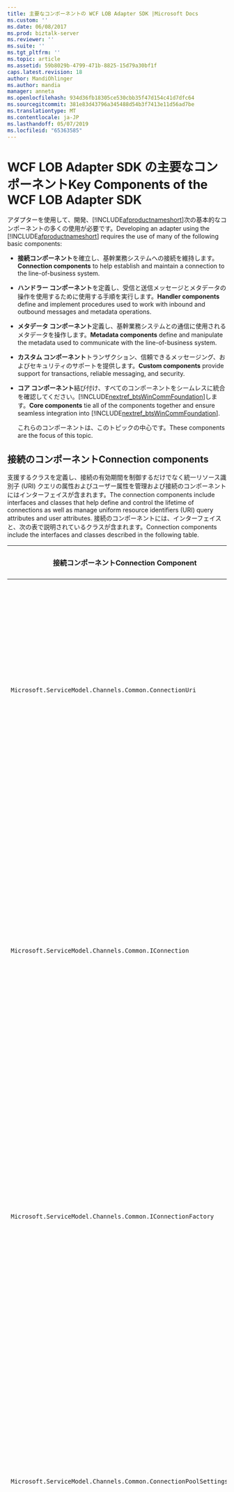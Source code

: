 ```yaml
---
title: 主要なコンポーネントの WCF LOB Adapter SDK |Microsoft Docs
ms.custom: ''
ms.date: 06/08/2017
ms.prod: biztalk-server
ms.reviewer: ''
ms.suite: ''
ms.tgt_pltfrm: ''
ms.topic: article
ms.assetid: 59b8029b-4799-471b-8825-15d79a30bf1f
caps.latest.revision: 18
author: MandiOhlinger
ms.author: mandia
manager: anneta
ms.openlocfilehash: 934d36fb18305ce530cbb35f47d154c41d7dfc64
ms.sourcegitcommit: 381e83d43796a345488d54b3f7413e11d56ad7be
ms.translationtype: MT
ms.contentlocale: ja-JP
ms.lasthandoff: 05/07/2019
ms.locfileid: "65363585"
---
```

# <a name="key-components-of-the-wcf-lob-adapter-sdk"></a><span data-ttu-id="0e2d4-102">WCF LOB Adapter SDK の主要なコンポーネント</span><span class="sxs-lookup"><span data-stu-id="0e2d4-102">Key Components of the WCF LOB Adapter SDK</span></span>
<span data-ttu-id="0e2d4-103">アダプターを使用して、開発、[!INCLUDE[afproductnameshort](../../includes/afproductnameshort-md.md)]次の基本的なコンポーネントの多くの使用が必要です。</span><span class="sxs-lookup"><span data-stu-id="0e2d4-103">Developing an adapter using the [!INCLUDE[afproductnameshort](../../includes/afproductnameshort-md.md)] requires the use of many of the following basic components:</span></span>  

- <span data-ttu-id="0e2d4-104">**接続コンポーネント**を確立し、基幹業務システムへの接続を維持します。</span><span class="sxs-lookup"><span data-stu-id="0e2d4-104">**Connection components** to help establish and maintain a connection to the line-of-business system.</span></span>  

- <span data-ttu-id="0e2d4-105">**ハンドラー コンポーネント**を定義し、受信と送信メッセージとメタデータの操作を使用するために使用する手順を実行します。</span><span class="sxs-lookup"><span data-stu-id="0e2d4-105">**Handler components** define and implement procedures used to work with inbound and outbound messages and metadata operations.</span></span>  

- <span data-ttu-id="0e2d4-106">**メタデータ コンポーネント**定義し、基幹業務システムとの通信に使用されるメタデータを操作します。</span><span class="sxs-lookup"><span data-stu-id="0e2d4-106">**Metadata components** define and manipulate the metadata used to communicate with the line-of-business system.</span></span>  

- <span data-ttu-id="0e2d4-107">**カスタム コンポーネント**トランザクション、信頼できるメッセージング、およびセキュリティのサポートを提供します。</span><span class="sxs-lookup"><span data-stu-id="0e2d4-107">**Custom components** provide support for transactions, reliable messaging, and security.</span></span>  

- <span data-ttu-id="0e2d4-108">**コア コンポーネント**結び付け、すべてのコンポーネントをシームレスに統合を確認してください。[!INCLUDE[nextref_btsWinCommFoundation](../../includes/nextref-btswincommfoundation-md.md)]します。</span><span class="sxs-lookup"><span data-stu-id="0e2d4-108">**Core components** tie all of the components together and ensure seamless integration into [!INCLUDE[nextref_btsWinCommFoundation](../../includes/nextref-btswincommfoundation-md.md)].</span></span>  

  <span data-ttu-id="0e2d4-109">これらのコンポーネントは、このトピックの中心です。</span><span class="sxs-lookup"><span data-stu-id="0e2d4-109">These components are the focus of this topic.</span></span>  

## <a name="connection-components"></a><span data-ttu-id="0e2d4-110">接続のコンポーネント</span><span class="sxs-lookup"><span data-stu-id="0e2d4-110">Connection components</span></span>  
 <span data-ttu-id="0e2d4-111">支援するクラスを定義し、接続の有効期間を制御するだけでなく統一リソース識別子 (URI) クエリの属性およびユーザー属性を管理および接続のコンポーネントにはインターフェイスが含まれます。</span><span class="sxs-lookup"><span data-stu-id="0e2d4-111">The connection components include interfaces and classes that help define and control the lifetime of connections as well as manage uniform resource identifiers (URI) query attributes and user attributes.</span></span> <span data-ttu-id="0e2d4-112">接続のコンポーネントには、インターフェイスと、次の表で説明されているクラスが含まれます。</span><span class="sxs-lookup"><span data-stu-id="0e2d4-112">Connection components include the interfaces and classes described in the following table.</span></span>  

|<span data-ttu-id="0e2d4-113">接続コンポーネント</span><span class="sxs-lookup"><span data-stu-id="0e2d4-113">Connection Component</span></span>|<span data-ttu-id="0e2d4-114">必須/省略可能</span><span class="sxs-lookup"><span data-stu-id="0e2d4-114">Required?</span></span>|<span data-ttu-id="0e2d4-115">説明</span><span class="sxs-lookup"><span data-stu-id="0e2d4-115">Description</span></span>|  
|---|---|---|  
|`Microsoft.ServiceModel.Channels.Common.ConnectionUri`|<span data-ttu-id="0e2d4-116">必須</span><span class="sxs-lookup"><span data-stu-id="0e2d4-116">Required</span></span>|<span data-ttu-id="0e2d4-117">アダプターを使用するユーザーのエクスペリエンスを構築、カスタマイズされた URI を提供するための基本クラスです。</span><span class="sxs-lookup"><span data-stu-id="0e2d4-117">Base class for providing a customized URI building experience for users who will consume your adapter.</span></span>|  
|`Microsoft.ServiceModel.Channels.Common.IConnection`|<span data-ttu-id="0e2d4-118">必須</span><span class="sxs-lookup"><span data-stu-id="0e2d4-118">Required</span></span>|<span data-ttu-id="0e2d4-119">接続の動作を定義するインターフェイスです。</span><span class="sxs-lookup"><span data-stu-id="0e2d4-119">Interface that defines the behavior for a connection.</span></span> <span data-ttu-id="0e2d4-120">開発者は、ターゲット システムに接続を定義するには、このインターフェイスを実装する必要があります。</span><span class="sxs-lookup"><span data-stu-id="0e2d4-120">Developers must implement this interface to define a connection to the target system.</span></span>|  
|`Microsoft.ServiceModel.Channels.Common.IConnectionFactory`|<span data-ttu-id="0e2d4-121">必須</span><span class="sxs-lookup"><span data-stu-id="0e2d4-121">Required</span></span>|<span data-ttu-id="0e2d4-122">接続ファクトリの基本クラス。</span><span class="sxs-lookup"><span data-stu-id="0e2d4-122">Base class for a connection factory.</span></span> <span data-ttu-id="0e2d4-123">開発者は、ターゲット システムの接続ファクトリを定義するときにサブクラスです。</span><span class="sxs-lookup"><span data-stu-id="0e2d4-123">Developers will subclass when defining the connection factory for the target system.</span></span>|  
|`Microsoft.ServiceModel.Channels.Common.ConnectionPoolSettings`|<span data-ttu-id="0e2d4-124">省略可</span><span class="sxs-lookup"><span data-stu-id="0e2d4-124">Optional</span></span>|<span data-ttu-id="0e2d4-125">接続プールの動作を制御する設定が含まれています。</span><span class="sxs-lookup"><span data-stu-id="0e2d4-125">Contains settings that control the behavior of the connection pool.</span></span> <span data-ttu-id="0e2d4-126">開発者は、ターゲット システムの動作に基づいてこれらの値を調整することがあります。</span><span class="sxs-lookup"><span data-stu-id="0e2d4-126">Developers may want to tune these values based on the behavior of the target system.</span></span>|  
|`Microsoft.ServiceModel.Channels.Common.ConnectionManagerSettings`|<span data-ttu-id="0e2d4-127">省略可</span><span class="sxs-lookup"><span data-stu-id="0e2d4-127">Optional</span></span>|<span data-ttu-id="0e2d4-128">接続プールの動作を制御する静的な設定が含まれています。</span><span class="sxs-lookup"><span data-stu-id="0e2d4-128">Contains static settings that control the behavior of the connection pool.</span></span> <span data-ttu-id="0e2d4-129">開発者は、そのターゲット システムにこれらの値を調整することがあります。</span><span class="sxs-lookup"><span data-stu-id="0e2d4-129">Developers may want to tune these values for their target system.</span></span>|  

 <span data-ttu-id="0e2d4-130">[!INCLUDE[afdevwizardnamelong](../../includes/afdevwizardnamelong-md.md)]の実装を作成`Microsoft.ServiceModel.Channels.Common.IConnection``Microsoft.ServiceModel.Channels.Common.ConnectionUri`と`Microsoft.ServiceModel.Channels.Common.IConnectionFactory`ウィザード オプションの選択に関係なく。</span><span class="sxs-lookup"><span data-stu-id="0e2d4-130">The [!INCLUDE[afdevwizardnamelong](../../includes/afdevwizardnamelong-md.md)] will create implementations of `Microsoft.ServiceModel.Channels.Common.IConnection``Microsoft.ServiceModel.Channels.Common.ConnectionUri` and `Microsoft.ServiceModel.Channels.Common.IConnectionFactory` regardless of the wizard options chosen.</span></span> <span data-ttu-id="0e2d4-131">これらの実装には (接続 URI の接続のプロパティを含む)、ウィザードで選択したオプションをサポートするためのコードが含まれて、アダプター開発者が開く、閉じるおよびその他のメソッドの実装を提供する必要がありますが、`Microsoft.ServiceModel.Channels.Common.IConnection`と`Microsoft.ServiceModel.Channels.Common.ConnectionUri`.</span><span class="sxs-lookup"><span data-stu-id="0e2d4-131">These implementations will contain code for supporting options chosen in the wizard (including connection properties in the connection URI) but the adapter developer will have to provide implementations for Open, Close and other methods of `Microsoft.ServiceModel.Channels.Common.IConnection` and `Microsoft.ServiceModel.Channels.Common.ConnectionUri`.</span></span>  

## <a name="handler-components"></a><span data-ttu-id="0e2d4-132">ハンドラー コンポーネント</span><span class="sxs-lookup"><span data-stu-id="0e2d4-132">Handler components</span></span>  
 <span data-ttu-id="0e2d4-133">ハンドラー コンポーネントが異なるメッセージ交換パターンを含む受信のサポートを提供、送信、非同期受信を非同期送信、およびメタデータの検索、参照、および操作を解決します。</span><span class="sxs-lookup"><span data-stu-id="0e2d4-133">The handler components provide support for different message exchange patterns including inbound, outbound, asynchronous inbound, asynchronous outbound, and metadata search, browse, and resolve operations.</span></span> <span data-ttu-id="0e2d4-134">ハンドラー コンポーネントには、インターフェイスと、次の表で説明されているクラスが含まれます。</span><span class="sxs-lookup"><span data-stu-id="0e2d4-134">Handler components include the interfaces and classes described in the following table.</span></span>  

|<span data-ttu-id="0e2d4-135">ハンドラー コンポーネント</span><span class="sxs-lookup"><span data-stu-id="0e2d4-135">Handler Component</span></span>|<span data-ttu-id="0e2d4-136">必須/省略可能</span><span class="sxs-lookup"><span data-stu-id="0e2d4-136">Required?</span></span>|<span data-ttu-id="0e2d4-137">説明</span><span class="sxs-lookup"><span data-stu-id="0e2d4-137">Description</span></span>|  
|---|---|---|  
|`Microsoft.ServiceModel.Channels.Common.IAsyncInboundHandler`|<span data-ttu-id="0e2d4-138">省略可</span><span class="sxs-lookup"><span data-stu-id="0e2d4-138">Optional</span></span>|<span data-ttu-id="0e2d4-139">ターゲット システムから非同期的にメッセージを受信するために使用します。</span><span class="sxs-lookup"><span data-stu-id="0e2d4-139">Used to receive messages asynchronously from the target system.</span></span> <span data-ttu-id="0e2d4-140">非同期のサポートは、省略可能です。</span><span class="sxs-lookup"><span data-stu-id="0e2d4-140">Asynchronous support is optional.</span></span>|  
|`Microsoft.ServiceModel.Channels.Common.IAsyncOutboundHandler`|<span data-ttu-id="0e2d4-141">省略可</span><span class="sxs-lookup"><span data-stu-id="0e2d4-141">Optional</span></span>|<span data-ttu-id="0e2d4-142">ターゲット システムからメッセージを非同期的に送信するために使用します。</span><span class="sxs-lookup"><span data-stu-id="0e2d4-142">Used to send messages asynchronously from the target system.</span></span> <span data-ttu-id="0e2d4-143">非同期のサポートは、省略可能です。</span><span class="sxs-lookup"><span data-stu-id="0e2d4-143">Asynchronous support is optional.</span></span>|  
|`Microsoft.ServiceModel.Channels.Common.IInboundHandler`|<span data-ttu-id="0e2d4-144">省略可</span><span class="sxs-lookup"><span data-stu-id="0e2d4-144">Optional</span></span>|<span data-ttu-id="0e2d4-145">ターゲット システムからメッセージを受信するために使用します。</span><span class="sxs-lookup"><span data-stu-id="0e2d4-145">Used to receive messages from the target system.</span></span> <span data-ttu-id="0e2d4-146">開発者は、アダプターは、ターゲット システムからのメッセージをリッスンする必要がある場合、このハンドラーを実装する必要があります。</span><span class="sxs-lookup"><span data-stu-id="0e2d4-146">Developers should implement this handler if the adapter needs to listen for messages from the target system.</span></span>|  
|`Microsoft.ServiceModel.Channels.Common.IOutboundHandler`|<span data-ttu-id="0e2d4-147">省略可</span><span class="sxs-lookup"><span data-stu-id="0e2d4-147">Optional</span></span>|<span data-ttu-id="0e2d4-148">ターゲット システムにメッセージを送信するためのサポートを提供します。</span><span class="sxs-lookup"><span data-stu-id="0e2d4-148">Provides support for sending messages to the target system.</span></span> <span data-ttu-id="0e2d4-149">省略可能な中には、要求-応答のメッセージ パターン必要があります。</span><span class="sxs-lookup"><span data-stu-id="0e2d4-149">While optional, it is required for the request-response message pattern.</span></span> <span data-ttu-id="0e2d4-150">最も基本的な通信テクノロジは、HTTP、RPC、およびその他の多くを含むこのパターンに基づいています。</span><span class="sxs-lookup"><span data-stu-id="0e2d4-150">Most fundamental communication technologies are based on this pattern including HTTP, RPC, and many others.</span></span>|  
|`Microsoft.ServiceModel.Channels.Common.IMetadataBrowseHandler`|<span data-ttu-id="0e2d4-151">省略可</span><span class="sxs-lookup"><span data-stu-id="0e2d4-151">Optional</span></span>|<span data-ttu-id="0e2d4-152">アダプター メタデータの参照をサポートしている場合、このハンドラーが実装されます。</span><span class="sxs-lookup"><span data-stu-id="0e2d4-152">This handler is implemented when the adapter supports metadata browse.</span></span> <span data-ttu-id="0e2d4-153">オプションですが、開発者は多くの場合、ターゲット システムで使用できる操作の一覧を提供するには、このハンドラーを実装します。</span><span class="sxs-lookup"><span data-stu-id="0e2d4-153">Though optional, developers will often implement this handler to provide a list of operations available in the target system.</span></span>|  
|`Microsoft.ServiceModel.Channels.Common.IMetadataResolverHandler`|<span data-ttu-id="0e2d4-154">省略可</span><span class="sxs-lookup"><span data-stu-id="0e2d4-154">Optional</span></span>|<span data-ttu-id="0e2d4-155">アダプターを取得し、システム固有のロジックとデータ型を表すターゲット システムからメタデータを返しますと、このハンドラーを実装する必要があります。</span><span class="sxs-lookup"><span data-stu-id="0e2d4-155">This handler must be implemented when the adapter retrieves and returns metadata from the target system that represents system-specific logic and data types.</span></span> <span data-ttu-id="0e2d4-156">メタデータは、実際のターゲット システムから取得できますか、ターゲット システムの機能を表すために作成できます。</span><span class="sxs-lookup"><span data-stu-id="0e2d4-156">Metadata can be retrieved from the actual target system, or it can be created to represent the capabilities of the target system.</span></span> <span data-ttu-id="0e2d4-157">たとえば、FTP アダプターを作成 GET および PUT 操作。</span><span class="sxs-lookup"><span data-stu-id="0e2d4-157">For example, an FTP adapter could create GET and PUT operations.</span></span><br /><br /> <span data-ttu-id="0e2d4-158">ため必要はありませんが、開発者は一般に、特定の操作に関する情報を提供するには、このハンドラーを実装します。</span><span class="sxs-lookup"><span data-stu-id="0e2d4-158">While not required, developers will generally implement this handler to provide information about a specific operation.</span></span>|  
|`Microsoft.ServiceModel.Channels.Common.IMetadataSearchHandler`|<span data-ttu-id="0e2d4-159">省略可</span><span class="sxs-lookup"><span data-stu-id="0e2d4-159">Optional</span></span>|<span data-ttu-id="0e2d4-160">アダプター メタデータの検索をサポートしている場合、このハンドラーが実装されます。</span><span class="sxs-lookup"><span data-stu-id="0e2d4-160">This handler is implemented when the adapter supports metadata search.</span></span>|  

 <span data-ttu-id="0e2d4-161">[!INCLUDE[afdevwizardnameshort](../../includes/afdevwizardnameshort-md.md)]の実装を作成`Microsoft.ServiceModel.Channels.Common.IAsyncOutboundHandler`、 `Microsoft.ServiceModel.Channels.Common.IOutboundHandler`、`Microsoft.ServiceModel.Channels.Common.IInboundHandler`と、開発者が行う選択に基づくメタデータ ハンドラー。</span><span class="sxs-lookup"><span data-stu-id="0e2d4-161">The [!INCLUDE[afdevwizardnameshort](../../includes/afdevwizardnameshort-md.md)] will create implementations of `Microsoft.ServiceModel.Channels.Common.IAsyncOutboundHandler`, `Microsoft.ServiceModel.Channels.Common.IOutboundHandler`, `Microsoft.ServiceModel.Channels.Common.IInboundHandler` and the metadata handlers based on the choices made by the developer.</span></span> <span data-ttu-id="0e2d4-162">サポート コードが提供されます。ただし、アダプター開発者は、開始および受信のリスナーを停止するコードと TODO コメントでマークされているその他のコードを指定する必要があります。</span><span class="sxs-lookup"><span data-stu-id="0e2d4-162">Support code is provided; however, the adapter developer will have to supply code to start and stop the inbound listener and other code marked by TODO comments.</span></span>  

## <a name="metadata-components"></a><span data-ttu-id="0e2d4-163">メタデータ コンポーネント</span><span class="sxs-lookup"><span data-stu-id="0e2d4-163">Metadata components</span></span>  
<span data-ttu-id="0e2d4-164">メタデータ コンポーネントは、メタデータの要求を処理するため、型と、ターゲット アプリケーションでの操作を記述するために、サポートを提供します。</span><span class="sxs-lookup"><span data-stu-id="0e2d4-164">The metadata components provide support for handling metadata requests, and for describing types and operations in the target application.</span></span> <span data-ttu-id="0e2d4-165">ハンドラー コンポーネントでは、メタデータの要求の処理方法を制御します。</span><span class="sxs-lookup"><span data-stu-id="0e2d4-165">The handler components control how metadata requests are dealt with.</span></span> <span data-ttu-id="0e2d4-166">メタデータ コンポーネントは、データ型と、ターゲット システムで公開される操作について説明します。</span><span class="sxs-lookup"><span data-stu-id="0e2d4-166">The metadata components describe the data types and operations exposed by the target system.</span></span>  

 <span data-ttu-id="0e2d4-167">メタデータ コンポーネントが 2 種類のメタデータ情報を保持するために設計されています: メタデータとメタデータの操作を入力します。</span><span class="sxs-lookup"><span data-stu-id="0e2d4-167">The metadata components are designed to hold two types of metadata information: type metadata and operation metadata.</span></span>  

- <span data-ttu-id="0e2d4-168">*入力メタデータ*ターゲット システムで利用できるデータ型について説明し、単純な XSD スキーマ型または複合型であるかどうかと、配列である場合、型、その配列プロパティの名前が含まれています。</span><span class="sxs-lookup"><span data-stu-id="0e2d4-168">*Type metadata* describes the data types that are available in the target system and includes the name of the type, its array properties if it is an array, and whether it is a simple XSD schema type or a complex type.</span></span>  

- <span data-ttu-id="0e2d4-169">*メタデータ操作*ターゲット システムで利用できる操作について説明します。</span><span class="sxs-lookup"><span data-stu-id="0e2d4-169">*Operation metadata* describes the operations that are available in the target system.</span></span> <span data-ttu-id="0e2d4-170">プロパティには、戻り値の型、パラメーター、および操作名の一覧が含まれます。</span><span class="sxs-lookup"><span data-stu-id="0e2d4-170">Properties include a return type, a list of parameters, and operation name.</span></span>  

  <span data-ttu-id="0e2d4-171">アダプターでメタデータのサポートは、省略可、ただし推奨されるは。</span><span class="sxs-lookup"><span data-stu-id="0e2d4-171">Metadata support within an adapter is optional, but recommended.</span></span> <span data-ttu-id="0e2d4-172">使用する利点の 1 つ、[!INCLUDE[afproductnameshort](../../includes/afproductnameshort-md.md)]としての機能を実装すると、アダプターを構築する、[!INCLUDE[nextref_btsWinCommFoundation](../../includes/nextref-btswincommfoundation-md.md)]サービスが公開して、動的な一連の操作にバインドする機能。</span><span class="sxs-lookup"><span data-stu-id="0e2d4-172">One of the benefits of using the [!INCLUDE[afproductnameshort](../../includes/afproductnameshort-md.md)] to build an adapter versus implementing functionality as a [!INCLUDE[nextref_btsWinCommFoundation](../../includes/nextref-btswincommfoundation-md.md)] service is the ability to expose and bind to a dynamic set of operations.</span></span>  

> [!NOTE]
>  <span data-ttu-id="0e2d4-173">限られた一連の静的メソッドを公開する必要がある場合は、使用を検討する必要があります、[!INCLUDE[nextref_btsWinCommFoundation](../../includes/nextref-btswincommfoundation-md.md)]します。</span><span class="sxs-lookup"><span data-stu-id="0e2d4-173">If you need to expose a limited set of static methods, you should consider using the [!INCLUDE[nextref_btsWinCommFoundation](../../includes/nextref-btswincommfoundation-md.md)].</span></span>  

  <span data-ttu-id="0e2d4-174">処理のために使用できる、コンポーネント、記述して、メタデータの操作は、次の表で説明されています。</span><span class="sxs-lookup"><span data-stu-id="0e2d4-174">The components available for handling, describing, and working with metadata are described in the following table.</span></span>  

|<span data-ttu-id="0e2d4-175">メタデータ コンポーネント</span><span class="sxs-lookup"><span data-stu-id="0e2d4-175">Metadata Component</span></span>|<span data-ttu-id="0e2d4-176">説明</span><span class="sxs-lookup"><span data-stu-id="0e2d4-176">Description</span></span>|  
|---|---|  
|`Microsoft.ServiceModel.Channels.Common.ComplexQualifiedType`|<span data-ttu-id="0e2d4-177">アダプターの複雑な修飾の型を表すクラス。</span><span class="sxs-lookup"><span data-stu-id="0e2d4-177">A class representing a complex qualified type for an adapter.</span></span> <span data-ttu-id="0e2d4-178">たとえば、ターゲット システムは、リレーショナル データベース、テーブル、行、またはユーザー定義のプロシージャが型を返す場合可能性がありますすべて可能なカスタム修飾型。</span><span class="sxs-lookup"><span data-stu-id="0e2d4-178">For example, if the target system is a relational database, a table, row, or user-defined procedure return type might all be custom qualified types.</span></span>|  
|`Microsoft.ServiceModel.Channels.Common.OperationMetadata`|<span data-ttu-id="0e2d4-179">ターゲット システムの操作のメタデータを表す基本クラスです。</span><span class="sxs-lookup"><span data-stu-id="0e2d4-179">Base class for representing operation metadata for the target system.</span></span> <span data-ttu-id="0e2d4-180">たとえば、サブクラス OperationMetadata リレーショナル データベースを対象とするアダプターでのストアド プロシージャに関する情報が含まれる可能性があります。</span><span class="sxs-lookup"><span data-stu-id="0e2d4-180">For example, you could subclass OperationMetadata to contain information about stored procedures in an adapter targeting a relational database.</span></span>|  
|`Microsoft.ServiceModel.Channels.Common.OperationMetadataTraceRecord`|<span data-ttu-id="0e2d4-181">トレース ファイルにメタデータの操作をキャプチャする手段を提供します。</span><span class="sxs-lookup"><span data-stu-id="0e2d4-181">Provides a way to capture operation metadata to a trace file.</span></span> <span data-ttu-id="0e2d4-182">トレースは、一意の ID、最後にアクセスすると、タイムスタンプ、表示名、元の名前、パラメーター、およびその他の詳細などの情報を収集します。</span><span class="sxs-lookup"><span data-stu-id="0e2d4-182">The trace collects information such as unique ID, last time accessed, timestamp, display name, original name, parameters, and other details.</span></span>|  
|`Microsoft.ServiceModel.Channels.Common.ParameterizedOperationMetadata`|<span data-ttu-id="0e2d4-183">パラメーターと戻り値の型などの操作の属性を定義する方法を提供します。</span><span class="sxs-lookup"><span data-stu-id="0e2d4-183">Provides a way of defining attributes of an operation such as parameters and return type.</span></span>|  
|`Microsoft.ServiceModel.Channels.Common.OperationParameter`|<span data-ttu-id="0e2d4-184">ターゲット システムの操作を呼び出すに使用されるパラメーターについて説明します。</span><span class="sxs-lookup"><span data-stu-id="0e2d4-184">Describes a parameter used to invoke an operation on the target system.</span></span> <span data-ttu-id="0e2d4-185">プロパティには、名前、元の名前、パラメーターの方向、およびパラメーターが空かどうかどうかを示すフラグが含まれます。</span><span class="sxs-lookup"><span data-stu-id="0e2d4-185">Properties include the name, original name, parameter direction, and a flag indicating whether the parameter is empty or not.</span></span>|  
|`Microsoft.ServiceModel.Channels.Common.OperationParameterDirection`|<span data-ttu-id="0e2d4-186">操作のパラメーターの方向を記述する列挙型。</span><span class="sxs-lookup"><span data-stu-id="0e2d4-186">An enumerated type that describes the direction of a parameter for an operation.</span></span> <span data-ttu-id="0e2d4-187">パラメーターは、のみ (In)、送信のみ (出力)、または双方向 (InOut) にバインドされていることができます。</span><span class="sxs-lookup"><span data-stu-id="0e2d4-187">A parameter can be inbound only (In), outbound only (Out), or bidirectional (InOut).</span></span>|  
|`Microsoft.ServiceModel.Channels.Common.OperationResult`|<span data-ttu-id="0e2d4-188">操作の結果を表します。</span><span class="sxs-lookup"><span data-stu-id="0e2d4-188">Represents an operation result.</span></span> <span data-ttu-id="0e2d4-189">Void 型または null を返す操作、文字列、整数、または操作によってその他の値に対して OperationResult.Empty ができます。</span><span class="sxs-lookup"><span data-stu-id="0e2d4-189">Can be OperationResult.Empty for operations that return void or null and a string, integer, or other value depending on the operation.</span></span>|  
|`Microsoft.ServiceModel.Channels.Common.QualifiedType`|<span data-ttu-id="0e2d4-190">基本クラス型のプロパティを修飾し、ターゲット システムの種類のメタデータのプロパティを記述するために使用するように設計します。</span><span class="sxs-lookup"><span data-stu-id="0e2d4-190">Designed to be the base class for qualified type properties and is used to describe properties of type metadata for a target system.</span></span>|  
|`Microsoft.ServiceModel.Channels.Common.QualifiedTypeContainer`|<span data-ttu-id="0e2d4-191">一連の関連する修飾型のコンテナーを提供します。</span><span class="sxs-lookup"><span data-stu-id="0e2d4-191">Provides a container for a set of related qualified types.</span></span>|  
|`Microsoft.ServiceModel.Channels.Common.SimpleQualifiedType`|<span data-ttu-id="0e2d4-192">その型が W3C XSD のスキーマ型に直接マップ時に、ターゲット システムの種類のメタデータのプロパティを説明します。</span><span class="sxs-lookup"><span data-stu-id="0e2d4-192">Describes the properties of type metadata for a target system when that type maps directly to a W3C XSD schema type.</span></span> <span data-ttu-id="0e2d4-193">使用可能な型の一覧は、次を参照してください。 [XmlTypeCode 列挙](https://msdn.microsoft.com/library/system.xml.schema.xmltypecode(v=vs.110).aspx)します。</span><span class="sxs-lookup"><span data-stu-id="0e2d4-193">For a list of allowable types, see [XmlTypeCode Enumeration](https://msdn.microsoft.com/library/system.xml.schema.xmltypecode(v=vs.110).aspx).</span></span>|  
|`Microsoft.ServiceModel.Channels.Common.TypeMember`|<span data-ttu-id="0e2d4-194">構造化型のメタデータに、単純または複雑なデータ メンバーを定義するための手段を提供します。</span><span class="sxs-lookup"><span data-stu-id="0e2d4-194">Provides a way for defining a simple or complex data member in the structured type metadata.</span></span>|  
|`Microsoft.ServiceModel.Channels.Common.TypeMetadata`|<span data-ttu-id="0e2d4-195">ターゲット システムの種類のメタデータを表す基本クラスです。</span><span class="sxs-lookup"><span data-stu-id="0e2d4-195">Base class for representing type metadata for the target system.</span></span>|  
|`Microsoft.ServiceModel.Channels.Common.StructuredTypeMetadata`|<span data-ttu-id="0e2d4-196">複雑なや単純な型のメンバーを含むデータ構造を定義する方法を提供します。</span><span class="sxs-lookup"><span data-stu-id="0e2d4-196">Provides a way of defining a data structure that contains complex and/or simple type members.</span></span>|  
|`Microsoft.ServiceModel.Channels.Common.TypeMetadataCollection`|<span data-ttu-id="0e2d4-197">一連の関連する型のメタデータのコンテナーを提供します。</span><span class="sxs-lookup"><span data-stu-id="0e2d4-197">Provides a container for a set of related type metadata.</span></span>|  
|`Microsoft.ServiceModel.Channels.Common.TypeMetadataTraceRecord`|<span data-ttu-id="0e2d4-198">トレース ファイルに型のメタデータをキャプチャする手段を提供します。</span><span class="sxs-lookup"><span data-stu-id="0e2d4-198">Provides a way to capture type metadata to a trace file.</span></span> <span data-ttu-id="0e2d4-199">最後にアクセスした時刻、タイムスタンプ、およびその他の詳細、トレースは、一意の ID などの情報を収集します。</span><span class="sxs-lookup"><span data-stu-id="0e2d4-199">The trace collects information such as unique ID, last time accessed, timestamp, and other details.</span></span>|  

## <a name="custom-components"></a><span data-ttu-id="0e2d4-200">カスタム コンポーネント</span><span class="sxs-lookup"><span data-stu-id="0e2d4-200">Custom Components</span></span>  
 <span data-ttu-id="0e2d4-201">カスタム コンポーネントは、トランザクション、セキュリティ、信頼性の高いメッセージング、およびターゲット システムに高度に依存するその他の機能のサポートを提供します。</span><span class="sxs-lookup"><span data-stu-id="0e2d4-201">Custom components provide support for transactions, security, reliable messaging and other features that are highly dependent on the target system.</span></span> <span data-ttu-id="0e2d4-202">使用して、アダプター開発者として、 [!INCLUDE[afproductnameshort](../../includes/afproductnameshort-md.md)]、ターゲット システムの機能を理解し、それらをサポートする範囲を判断する必要があります。</span><span class="sxs-lookup"><span data-stu-id="0e2d4-202">As an adapter developer using the [!INCLUDE[afproductnameshort](../../includes/afproductnameshort-md.md)], you will need to understand the capabilities of the target system and determine the extent to which you want to support them.</span></span>  

## <a name="core-components"></a><span data-ttu-id="0e2d4-203">コア コンポーネント</span><span class="sxs-lookup"><span data-stu-id="0e2d4-203">Core Components</span></span>  
 <span data-ttu-id="0e2d4-204">コア コンポーネントに組み込んで、アダプターを有効にする基本クラスとインターフェイスのセットを提供する[!INCLUDE[nextref_btsWinCommFoundation](../../includes/nextref-btswincommfoundation-md.md)]します。</span><span class="sxs-lookup"><span data-stu-id="0e2d4-204">Core components provide a set of base classes and interfaces that enable the adapter to be plugged into [!INCLUDE[nextref_btsWinCommFoundation](../../includes/nextref-btswincommfoundation-md.md)].</span></span> <span data-ttu-id="0e2d4-205">コア コンポーネントは、次の表で説明します。</span><span class="sxs-lookup"><span data-stu-id="0e2d4-205">The core components are described in the following table.</span></span>  


|                     <span data-ttu-id="0e2d4-206">コア コンポーネント</span><span class="sxs-lookup"><span data-stu-id="0e2d4-206">Core Component</span></span>                      | <span data-ttu-id="0e2d4-207">必須/省略可能</span><span class="sxs-lookup"><span data-stu-id="0e2d4-207">Required?</span></span> |                                                                                                                                                                                          <span data-ttu-id="0e2d4-208">説明</span><span class="sxs-lookup"><span data-stu-id="0e2d4-208">Description</span></span>                                                                                                                                                                                          |
|---------------------------------------------------------|-----------|-----------------------------------------------------------------------------------------------------------------------------------------------------------------------------------------------------------------------------------------------------------------------------------------------------------------------------------------------------------------------------------------------|
|    `Microsoft.ServiceModel.Channels.Common.Adapter`     | <span data-ttu-id="0e2d4-209">必須</span><span class="sxs-lookup"><span data-stu-id="0e2d4-209">Required</span></span>  |                                                      <span data-ttu-id="0e2d4-210">使用して作成されたアダプターの基本クラス、[!INCLUDE[afproductnameshort](../../includes/afproductnameshort-md.md)]します。</span><span class="sxs-lookup"><span data-stu-id="0e2d4-210">The base class of an adapter written using the [!INCLUDE[afproductnameshort](../../includes/afproductnameshort-md.md)].</span></span> <span data-ttu-id="0e2d4-211">対話する責任を負いますが、[!INCLUDE[nextref_btsWinCommFoundation](../../includes/nextref-btswincommfoundation-md.md)]チャネル アーキテクチャ</span><span class="sxs-lookup"><span data-stu-id="0e2d4-211">It is responsible for interacting with the [!INCLUDE[nextref_btsWinCommFoundation](../../includes/nextref-btswincommfoundation-md.md)] channel architecture</span></span>                                                      |
| `Microsoft.ServiceModel.Channels.Common.AdapterBinding` | <span data-ttu-id="0e2d4-212">必須</span><span class="sxs-lookup"><span data-stu-id="0e2d4-212">Required</span></span>  | <span data-ttu-id="0e2d4-213">アダプターの接続プールを含むのさまざまな設定を制御する設定を含むクラス (`Microsoft.ServiceModel.Channels.Common.ConnectionPoolSettings`)、キャッシュ (`Microsoft.ServiceModel.Channels.Common.CacheSettings`)、メタデータ (`Microsoft.ServiceModel.Channels.Common.MetadataSettings`)、およびメッセージング (`Microsoft.ServiceModel.Channels.Common.MessagingSettings`)。</span><span class="sxs-lookup"><span data-stu-id="0e2d4-213">Class that contains settings that control various settings for the adapter including the connection pool (`Microsoft.ServiceModel.Channels.Common.ConnectionPoolSettings`), cache (`Microsoft.ServiceModel.Channels.Common.CacheSettings`), metadata (`Microsoft.ServiceModel.Channels.Common.MetadataSettings`), and messaging (`Microsoft.ServiceModel.Channels.Common.MessagingSettings`).</span></span> |

 <span data-ttu-id="0e2d4-214">カスタム アダプターは WCF バインドを介して公開されます。</span><span class="sxs-lookup"><span data-stu-id="0e2d4-214">Custom adapters are exposed through WCF bindings.</span></span> <span data-ttu-id="0e2d4-215">詳細については、WCF ドキュメントを参照してください。 [ http://go.microsoft.com/fwlink/?LinkId=100308](http://go.microsoft.com/fwlink/?LinkId=100308)します。</span><span class="sxs-lookup"><span data-stu-id="0e2d4-215">For more information, see the WCF documentation at [http://go.microsoft.com/fwlink/?LinkId=100308](http://go.microsoft.com/fwlink/?LinkId=100308).</span></span>  

 <span data-ttu-id="0e2d4-216">[!INCLUDE[afdevwizardnameshort](../../includes/afdevwizardnameshort-md.md)]の実装を作成`Microsoft.ServiceModel.Channels.Common.Adapter`、 `Microsoft.ServiceModel.Channels.Common.AdapterBinding`、 `System.ServiceModel.Configuration.StandardBindingElement`、および`System.ServiceModel.Configuration.StandardBindingCollectionElement`WCF 構成システムへのアダプターのバインドを公開します。</span><span class="sxs-lookup"><span data-stu-id="0e2d4-216">The [!INCLUDE[afdevwizardnameshort](../../includes/afdevwizardnameshort-md.md)] create implementations of `Microsoft.ServiceModel.Channels.Common.Adapter`, `Microsoft.ServiceModel.Channels.Common.AdapterBinding`, `System.ServiceModel.Configuration.StandardBindingElement`, and `System.ServiceModel.Configuration.StandardBindingCollectionElement` to expose the adapter binding to the WCF configuration system.</span></span> <span data-ttu-id="0e2d4-217">[!INCLUDE[afdevwizardnameshort](../../includes/afdevwizardnameshort-md.md)]の実装も生成`System.ServiceModel.Configuration.BindingElementExtensionElement`有効にする`Microsoft.ServiceModel.Channels.Common.Adapter`内のコンピューターまたはアプリケーション構成ファイルから WCF カスタム バインドを使用することです。</span><span class="sxs-lookup"><span data-stu-id="0e2d4-217">The [!INCLUDE[afdevwizardnameshort](../../includes/afdevwizardnameshort-md.md)] will also generate an implementation of `System.ServiceModel.Configuration.BindingElementExtensionElement` to enable `Microsoft.ServiceModel.Channels.Common.Adapter` to be used within a WCF custom binding from a computer or application configuration file.</span></span>  

 <span data-ttu-id="0e2d4-218">StandardBindingElement、StandardBindingCollectionElement、および BindingElementExtensionElement の詳細については、WCF のドキュメントを参照してください。</span><span class="sxs-lookup"><span data-stu-id="0e2d4-218">For more information about StandardBindingElement, StandardBindingCollectionElement, and BindingElementExtensionElement, see the WCF documentation.</span></span>  

 <span data-ttu-id="0e2d4-219">作成されたアダプターの構成の詳細については、[!INCLUDE[afproductnameshort](../../includes/afproductnameshort-md.md)]を参照してください[WCF LOB アダプター SDK を使用して、アダプターの展開](../../adapters-and-accelerators/wcf-lob-adapter-sdk/deploy-an-adapter-using-the-wcf-lob-adapter-sdk.md)します。</span><span class="sxs-lookup"><span data-stu-id="0e2d4-219">For more information about configuring an adapter written with the [!INCLUDE[afproductnameshort](../../includes/afproductnameshort-md.md)], see [Deploy an adapter using the WCF LOB adapter SDK](../../adapters-and-accelerators/wcf-lob-adapter-sdk/deploy-an-adapter-using-the-wcf-lob-adapter-sdk.md).</span></span>  

## <a name="see-also"></a><span data-ttu-id="0e2d4-220">参照</span><span class="sxs-lookup"><span data-stu-id="0e2d4-220">See Also</span></span>  
 [<span data-ttu-id="0e2d4-221">WCF LOB Adapter SDK を使用して LOB システムを理解します。</span><span class="sxs-lookup"><span data-stu-id="0e2d4-221">Understand the LOB system with the WCF LOB Adapter SDK</span></span>](../../adapters-and-accelerators/wcf-lob-adapter-sdk/understand-the-lob-system-with-the-wcf-lob-adapter-sdk.md)